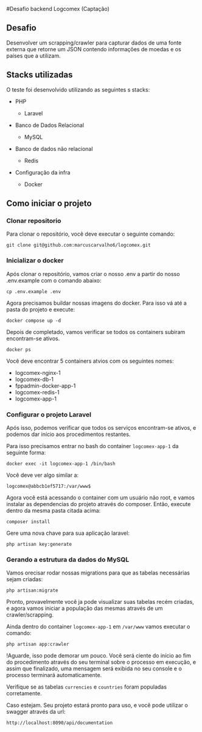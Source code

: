 #Desafio backend Logcomex (Captação)

## Desafio
Desenvolver um scrapping/crawler para capturar dados de uma fonte externa que retorne um JSON contendo informações de moedas e os países que a utilizam.

## Stacks utilizadas
O teste foi desenvolvido utilizando as seguintes s stacks:

- PHP
	- Laravel

- Banco de Dados Relacional
	- MySQL

- Banco de dados não relacional
	- Redis

- Configuração da infra
	-	Docker

## Como iniciar o projeto

### Clonar  repositorio

Para clonar o repositório, você deve executar o seguinte comando:

`git clone git@github.com:marcuscarvalho6/logcomex.git`


### Inicializar o docker

Após clonar o repositório, vamos criar o nosso .env a partir do nosso .env.example com o comando abaixo:

`cp .env.example .env`

Agora precisamos buildar nossas imagens do docker. Para isso vá até a pasta do projeto e execute:

`docker compose up -d`

Depois de completado, vamos verificar se todos os containers subiram encontram-se ativos.

`docker ps`

Você deve encontrar 5 containers atvios com os seguintes nomes:


- logcomex-nginx-1
- logcomex-db-1
- fppadmin-docker-app-1
- logcomex-redis-1
- logcomex-app-1

### Configurar o projeto Laravel

Após isso, podemos verificar que todos os serviços encontram-se ativos, e podemos dar início aos procedimentos restantes.

Para isso precisamos entrar no bash do container `logcomex-app-1` da seguinte forma:

`docker exec -it logcomex-app-1 /bin/bash`

Você deve ver algo similar a:

`logcomex@abbcb1ef5717:/var/www$`

Agora você está acessando o container com um usuário não root, e vamos instalar as dependencias do projeto através do composer. Então, execute dentro da mesma pasta citada acima:

`composer install`

Gere uma nova chave para sua aplicação laravel:

`php artisan key:generate`

### Gerando a estrutura da dados do MySQL

Vamos orecisar rodar nossas migrations para que as tabelas necessárias sejam criadas:

`php artisan:migrate`

Pronto, provavelmente você ja pode visualizar suas tabelas recém criadas, e agora vamos iniciar a população das mesmas através de um crawler/scrapping.

Ainda dentro do container `logcomex-app-1` em `/var/www` vamos executar o comando:

`php artisan app:crawler`

!Aguarde, isso pode demorar um pouco. Você será ciente do início ao fim do procedimento através do seu terminal sobre o processo em execução, e assim que finalizado, uma mensagem será exibida no seu console e o processo terminará automaticamente.

Verifique se as tabelas `currencies` e `countries` foram populadas corretamente.

Caso estejam. Seu projeto estará pronto para uso, e você pode utilizar o swagger através da url:

`http://localhost:8090/api/documentation`



